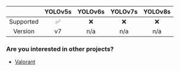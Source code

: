 |           |  YOLOv5s  |      YOLOv6s    |      YOLOv7s    |      YOLOv8s    |
|:---------:|:---------:|:---------------:|:---------------:|:---------------:|
| Supported |    ✅    |  ❌             | ❌             | ❌             |
| Version   |    v7     |   n/a          |   n/a          |   n/a          |

### Are you interested in other projects?
- [Valorant](https://github.com/Leaf48/YOLO-Models-For-Valorant)
